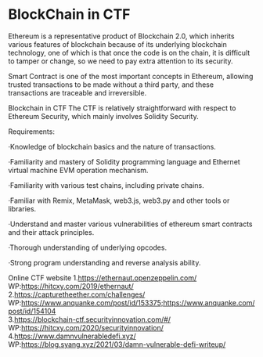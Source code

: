 # BlockChain in CTF

Ethereum is a representative product of Blockchain 2.0, which inherits various features of blockchain because of its underlying blockchain technology, one of which is that once the code is on the chain, it is difficult to tamper or change, so we need to pay extra attention to its security.

Smart Contract is one of the most important concepts in Ethereum, allowing trusted transactions to be made without a third party, and these transactions are traceable and irreversible.

Blockchain in CTF 
The CTF is relatively straightforward with respect to Ethereum Security, which mainly involves Solidity Security.

Requirements:

·Knowledge of blockchain basics and the nature of transactions.

·Familiarity and mastery of Solidity programming language and Ethernet virtual machine EVM operation mechanism.

·Familiarity with various test chains, including private chains.

·Familiar with Remix, MetaMask, web3.js, web3.py and other tools or libraries.

·Understand and master various vulnerabilities of ethereum smart contracts and their attack principles.

·Thorough understanding of underlying opcodes.

·Strong program understanding and reverse analysis ability.

Online CTF website
1.https://ethernaut.openzeppelin.com/  
WP:https://hitcxy.com/2019/ethernaut/  
2.https://capturetheether.com/challenges/  
WP:https://www.anquanke.com/post/id/153375;https://www.anquanke.com/post/id/154104  
3.https://blockchain-ctf.securityinnovation.com/#/  
WP:https://hitcxy.com/2020/securityinnovation/  
4.https://www.damnvulnerabledefi.xyz/  
WP:https://blog.syang.xyz/2021/03/damn-vulnerable-defi-writeup/  
